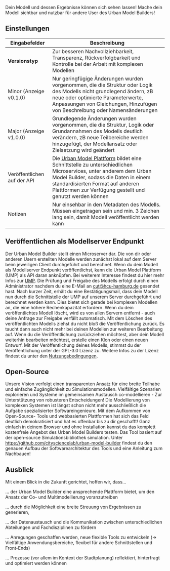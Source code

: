 
Dein Modell und dessen Ergebnisse können sich sehen lassen!
Mache dein Modell sichtbar und nutzbar für andere User des Urban Model Builders! 

## Einstellungen

| Eingabefelder     | Beschreibung       |
| ----------- |----------- |
| **Versionstyp**  |  Zur besseren Nachvollziehbarkeit,  Transparenz, Rückverfolgbarkeit und Kontrolle bei der Arbeit mit komplexen Modellen    |
| Minor  (Anzeige v0.1.0) |  Nur geringfügige Änderungen wurden vorgenommen, die die Struktur oder Logik des Modells nicht grundlegend ändern, zB neue oder optimierte Parameterwerte, Anpassungen von Gleichungen, Hinzufügen von Beschreibung oder Namensänderungen    |
| Major (Anzeige v1.0.0)  | Grundlegende Änderungen wurden vorgenommen, die die Struktur, Logik oder Grundannahmen des Modells deutlich verändern, zB neue Teilbereiche werden hinzugefügt, der Modellansatz oder Zielsetzung wird geändert |
| Veröffentlichen auf der API| Die [Urban Model Plattform](https://citysciencelab.github.io/urban-model-platform/content/index.html) bildet eine Schnittstelle zu unterschiedlichen Microservices, unter anderem dem Urban Model Builder, sodass die Daten in einem standardisierten Format auf anderen Plattformen zur Verfügung gestellt und genutzt werden können |
| Notizen  | Nur einsehbar in den Metadaten des Modells. Müssen eingetragen sein und min. 3 Zeichen lang sein, damit Modell veröffentlicht werden kann|

## Veröffentlichen als Modellserver Endpunkt
Der Urban Model Builder stellt einen Microserver dar. Die von dir oder anderen Usern erstellten Modelle werden zunächst lokal auf dem Server beim jeweiligen Client durchgeführt und berechnet. Wenn du dein Modell als Modellserver Endpunkt veröffentlichst, kann die Urban Model Plattform (UMP) als API daran anknüpfen. Bei weiterem Interesse findest du hier mehr Infos zur [UMP](https://citysciencelab.github.io/urban-model-platform/content/03-architecture/overview.html).
Die Prüfung und Freigabe des Modells erfolgt durch einen Administrator nachdem du eine E-Mail an cut@hcu-hamburg.de gesendet hast. Nach kurzer Zeit, erhält du eine Bestätigungsmail, dass dein Modell nun durch die Schnittstelle der UMP auf unserem Server durchgeführt und berechnet werden kann. Dies bietet sich gerade bei komplexen Modellen an, die eine höhere Rechenkapazität erfordern. 
Wenn du dein veröffentlichtes Modell löscht, wird es von allen Servern entfernt - auch deine Anfrage zur Freigabe verfällt automatisch. Mit dem Löschen des veröffentlichten Modells ziehst du nicht bloß die Veröffentlichung zurück. Es taucht dann auch nicht mehr bei deinen Modellen zur weiteren Bearbeitung auf. Wenn du die Veröffentlichung zurückziehen möchtest, aber dein Modell weiterhin bearbeiten möchtest, erstelle einen Klon oder einen neuen Entwurf.
Mit der Veröffentlichung deines Modells, stimmst du der Veröffentlichung unter der GPL-3.0 Lizenz zu. Weitere Infos zu der Lizenz findest du unter den [Nutzungsbedingungen](https://modelbuilder.comodeling.city/nutzungsbedingungen).

## Open-Source 
Unsere Vision verfolgt einen transparenten Ansatz für eine breite Teilhabe und einfache Zugänglichkeit zu Simulationsmodellen. 
Vielfältige Szenarien explorieren und Systeme im gemeinsamen Austausch co-modellieren - Zur Unterstützung von robusteren Entscheidungen!
Die Modellierung von komplexen Systemen ist längst schon nicht mehr ausschließlich die Aufgabe spezialisierter Softwareingenieure. Mit dem Aufkommen von Open-Source- Tools und webbasierten Plattformen hat sich das Feld deutlich demokratisiert und hat es offenbar bis zu dir geschafft! Ganz einfach in deinem Browser und ohne Installation kannst du das komplett kostenfreie Angebot des Urban Model Builders testen.
Das Tool basiert auf der open-source Simulationsbibliothek simulation. Unter https://github.com/citysciencelab/urban-model-builder findest du den genauen Aufbau der Softwarearchitektur des Tools und eine Anleitung zum Nachbauen!

## Ausblick
Mit einem Blick in die Zukunft gerichtet, hoffen wir, dass…

… der Urban Model Builder eine ansprechende Plattform bietet, um den Ansatz der Co- und Multimodellierung voranzutreiben

… durch die Möglichkeit eine breite Streuung von Ergebnissen zu generieren, 

… der Datenaustausch und die Kommunikation zwischen unterschiedlichen Abteilungen und Fachdisziplinen zu fördern 

… Anregungen geschaffen werden, neue flexible Tools zu entwickeln (-> Vielfältige Anwendungsbereiche, flexibel für andere Schnittstellen und Front-Ends)

… Prozesse (vor allem im Kontext der Stadtplanung) reflektiert, hinterfragt und optimiert werden können